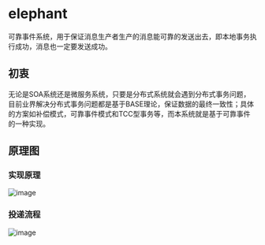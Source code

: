 # elephant

可靠事件系统，用于保证消息生产者生产的消息能可靠的发送出去，即本地事务执行成功，消息也一定要发送成功。

## 初衷

无论是SOA系统还是微服务系统，只要是分布式系统就会遇到分布式事务问题，目前业界解决分布式事务问题都是基于BASE理论，保证数据的最终一致性；具体的方案如补偿模式，可靠事件模式和TCC型事务等，而本系统就是基于可靠事件的一种实现。

## 原理图

### 实现原理

![image](https://github.com/yanghuijava/elephant/blob/master/screenshots/%E4%BA%8B%E5%8A%A1%E6%B6%88%E6%81%AF.png)

### 投递流程

![image](https://github.com/yanghuijava/elephant/blob/master/screenshots/%E5%8F%AF%E9%9D%A0%E6%B6%88%E6%81%AF%E6%8A%95%E9%80%92.png)


